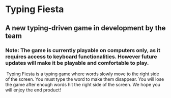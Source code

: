 # Typing Fiesta

## A new typing-driven game in development by the team

### Note: The game is currently playable on computers only, as it requires access to keyboard functionalities. However future updates will make it be playable and comfortable to play.

 Typing Fiesta is a typing game where words slowly move to the right side of the screen. You must type the word to make them disappear. You will lose the game after enough words hit the right side of the screen. We hope you will enjoy the end product!
